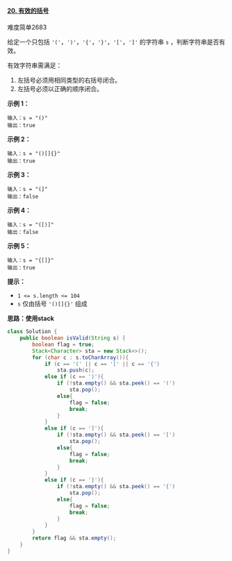 #### [20. 有效的括号](https://leetcode-cn.com/problems/valid-parentheses/)

难度简单2683

给定一个只包括 `'('`，`')'`，`'{'`，`'}'`，`'['`，`']'` 的字符串 `s` ，判断字符串是否有效。

有效字符串需满足：

1. 左括号必须用相同类型的右括号闭合。
2. 左括号必须以正确的顺序闭合。

 

**示例 1：**

```
输入：s = "()"
输出：true
```

**示例 2：**

```
输入：s = "()[]{}"
输出：true
```

**示例 3：**

```
输入：s = "(]"
输出：false
```

**示例 4：**

```
输入：s = "([)]"
输出：false
```

**示例 5：**

```
输入：s = "{[]}"
输出：true
```

 

**提示：**

- `1 <= s.length <= 104`
- `s` 仅由括号 `'()[]{}'` 组成



**思路：使用stack**

```java
class Solution {
    public boolean isValid(String s) {
        boolean flag = true;
        Stack<Character> sta = new Stack<>();
        for (char c : s.toCharArray()){
            if (c == '(' || c == '[' || c == '{')
                sta.push(c);
            else if (c == ')'){
                if (!sta.empty() && sta.peek() == '(')
                    sta.pop();
                else{
                    flag = false;
                    break;
                }
            }
            else if (c == ']'){
                if (!sta.empty() && sta.peek() == '[')
                    sta.pop();
                else{
                    flag = false;
                    break;
                }
            }
            else if (c == '}'){
                if (!sta.empty() && sta.peek() == '{')
                    sta.pop();
                else{
                    flag = false;
                    break;
                }
            }
        }
        return flag && sta.empty();
    }
}
```

